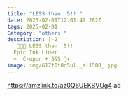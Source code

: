 ```yaml
---
title: "LESS than  5!! "
date: 2025-02-01T12:01:49.282Z
tags: 2025-02-01
Category: "others "
description: |-2
   🖤🖤🖤 LESS than  5!! 
  Epic Ink Liner 
  ✂️  C-upon + S&S 🔗⬇️    
image: img/617f0f8n5ul._sl1500_.jpg
---
```

https://amzlink.to/az0Q6UEKBVUg4  ad